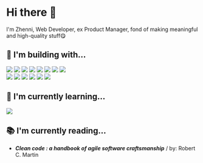 # Hi there 👋

I'm Zhenni, Web Developer, ex Product Manager, fond of making meaningful and high-quality stuff😋

## 👾 I'm building with...
![](https://img.shields.io/badge/JavaScript-informational?style=flat&logo=JavaScript&logoColor=ColorName&color=black)
![](https://img.shields.io/badge/React.js-informational?style=flat&logo=react&logoColor=ColorName&color=black)
![](https://img.shields.io/badge/Vue.js-informational?style=flat&logo=vue.js&logoColor=ColorName&color=black)
![](https://img.shields.io/badge/Nuxt.js-informational?style=flat&logo=nuxt.js&logoColor=ColorName&color=black)
![](https://img.shields.io/badge/Node.js-informational?style=flat&logo=Node.js&logoColor=ColorName&color=black)
![](https://img.shields.io/badge/Express-informational?style=flat&logo=Express&logoColor=ColorName&color=black)
![](https://img.shields.io/badge/MongoDB-informational?style=flat&logo=MongoDB&logoColor=ColorName&color=black)
![](https://img.shields.io/badge/prismic-informational?style=flat&logo=prismic&logoColor=ColorName&color=black)
<br/>
![](https://img.shields.io/badge/CSS-informational?style=flat&logo=css3&logoColor=ColorName&color=black)
![](https://img.shields.io/badge/Sass-informational?style=flat&logo=Sass&logoColor=ColorName&color=black)
![](https://img.shields.io/badge/Jasmine-informational?style=flat&logo=Jasmine&logoColor=ColorName&color=black)
![](https://img.shields.io/badge/Jest-informational?style=flat&logo=jest&logoColor=ColorName&color=black)
![](https://img.shields.io/badge/figma-informational?style=flat&logo=figma&logoColor=ColorName&color=black)
![](https://img.shields.io/badge/Wordpress-informational?style=flat&logo=wordpress&logoColor=ColorName&color=black)


## 🌱 I'm currently learning...
![](https://img.shields.io/badge/TypeScript-informational?style=flat&logo=TypeScript&logoColor=ColorName&color=black)


## 📚 I'm currently reading...
* **_Clean code : a handbook of agile software craftsmanship_** / by: Robert C. Martin <br/>
